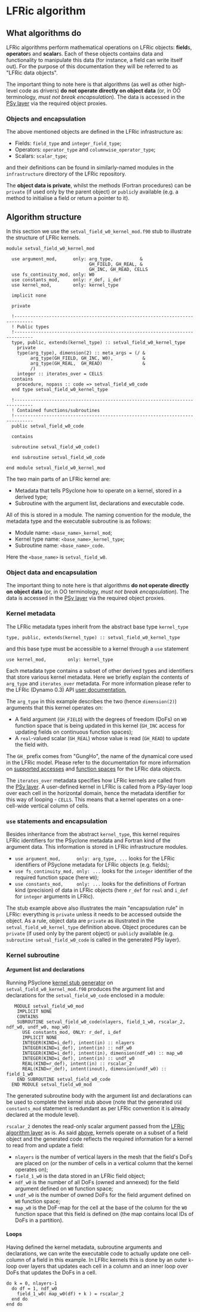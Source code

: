 # LFRic algorithm

## What algorithms do

LFRic algorithms perform mathematical operations on LFRic objects:
**field**s, **operator**s and **scalar**s. Each of these objects
contains data and functionality to manipulate this data (for instance,
a field can write itself out). For the purpose of this documentation
they will be referred to as "LFRic data objects".

The important thing to note here is that algorithms (as well as other
high-level code as drivers) **do not operate directly on object data**
(or, in OO terminology, *must not break encapsulation*). The data is
accessed in the [PSy layer](LFRic_PSy.md) via the required object proxies.

### Objects and encapsulation

The above mentioned objects are defined in the LFRic infrastructure as:

* Fields: `field_type` and `integer_field_type`;
* Operators: `operator_type` and `columnwise_operator_type`;
* Scalars: `scalar_type`;

and their definitions can be found in similarly-named modules in the
`infrastructure` directory of the LFRic repository.

The **object data is private**, whilst the methods (Fortran procedures)
can be `private` (if used only by the parent object) or `public`ly
available (e.g. a method to initialise a field or return a pointer to it).

## Algorithm structure

In this section we use the `setval_field_w0_kernel_mod.f90` stub to
illustrate the structure of LFRic kernels.

```
module setval_field_w0_kernel_mod

  use argument_mod,      only: arg_type,          &
                               GH_FIELD, GH_REAL, &
                               GH_INC, GH_READ, CELLS
  use fs_continuity_mod, only: W0
  use constants_mod,     only: r_def, i_def
  use kernel_mod,        only: kernel_type

  implicit none

  private

  !-----------------------------------------------------------------------------
  ! Public types
  !-----------------------------------------------------------------------------
  type, public, extends(kernel_type) :: setval_field_w0_kernel_type
    private
    type(arg_type), dimension(2) :: meta_args = (/ &
         arg_type(GH_FIELD, GH_INC, W0),           &
         arg_type(GH_REAL,  GH_READ)               &
         /)
    integer :: iterates_over = CELLS
  contains
    procedure, nopass :: code => setval_field_w0_code
  end type setval_field_w0_kernel_type

  !-----------------------------------------------------------------------------
  ! Contained functions/subroutines
  !-----------------------------------------------------------------------------
  public setval_field_w0_code

  contains

  subroutine setval_field_w0_code()

  end subroutine setval_field_w0_code

end module setval_field_w0_kernel_mod
```

The two main parts of an LFRic kernel are:
* Metadata that tells PSyclone how to operate on a kernel, stored in a
  derived type;
* Subroutine with the argument list, declarations and executable code.

All of this is stored in a module. The naming convention for the module,
the metadata type and the executable subroutine is as follows:

* Module name: `<base_name>_kernel_mod`;
* Kernel type name: `<base_name>_kernel_type`;
* Subroutine name: `<base_name>_code`.

Here the `<base_name>` is `setval_field_w0`.

### Object data and encapsulation

The important thing to note here is that algorithms **do not operate
directly on object data** (or, in OO terminology, *must not break
encapsulation*). The data is accessed in the [PSy layer](LFRic_PSy.md)
via the required object proxies.





### Kernel metadata

The LFRic metadata types inherit from the abstract base type `kernel_type`

```
type, public, extends(kernel_type) :: setval_field_w0_kernel_type
```

and this base type must be accessible to a kernel through a `use` statement

```
use kernel_mod,        only: kernel_type
```

Each metadata type contains a subset of other derived types and identifiers
that store various kernel metadata. Here we briefly explain the contents of
`arg_type` and `iterates_over` metadata. For more information please refer
to the LFRic (Dynamo 0.3) API
[user documentation.](https://psyclone.readthedocs.io/en/stable/dynamo0p3.html)

The `arg_type` in this example describes the two (hence `dimension(2)`)
arguments that this kernel operates on:
* A field argument (`GH_FIELD`) with the degrees of freedom (DoFs) on `W0`
  function space that is being updated in this kernel (`GH_INC` access for
  updating fields on continuous function spaces);
* A `real`-valued scalar (`GH_REAL`) whose value is read (`GH_READ`) to
  update the field with.

The `GH_` prefix comes from "GungHo", the name of the dynamical core used in
the LFRic model. Please refer to the documentation for more information on
[supported accesses](https://psyclone.readthedocs.io/en/stable/dynamo0p3.html#valid-access-modes)
and [function spaces](https://psyclone.readthedocs.io/en/stable/dynamo0p3.html#supported-function-spaces)
for the LFRic data objects.

The `iterates_over` metadata specifies how LFRic kernels are called
from the [PSy layer](LFRic_PSy.md). A user-defined kernel in LFRic
is called from a PSy-layer loop over each cell in the horizontal domain,
hence the metadata identifier for this way of looping - `CELLS`. This means
that a kernel operates on a one-cell-wide vertical column of cells.



### `use` statements and encapsulation

Besides inheritance from the abstract `kernel_type`, this kernel requires
LFRic identifiers for the PSyclone metadata and Fortran kind of the argument
data. This information is stored in LFRic infrastructure modules.

* `use argument_mod,      only: arg_type, ...` looks for the LFRic
  identifiers of PSyclone metadata for LFRic objects (e.g. fields);
* `use fs_continuity_mod, only: ...` looks for the `integer` identifier of
  the required function space (here `W0`);
* `use constants_mod,     only: ...` looks for the definitions of Fortran
  kind (precision) of data in LFRic objects (here `r_def` for `real` and
  `i_def` for `integer` arguments in LFRic).

The stub example above also illustrates the main "encapsulation rule" in
LFRic: everything is `private` unless it needs to be accessed outside the
object. As a rule, object data are `private` as illustrated in the
`setval_field_w0_kernel_type` definition above. Object procedures can be
`private` (if used only by the parent object) or `public`ly available
(e.g. `subroutine setval_field_w0_code` is called in the generated PSy layer).

### Kernel subroutine

#### Argument list and declarations

Running PSyclone 
[kernel stub generator](https://psyclone.readthedocs.io/en/stable/stub_gen.html)
on `setval_field_w0_kernel_mod.f90` produces the argument list and
declarations for the `setval_field_w0_code` enclosed in a module:

```
   MODULE setval_field_w0_mod
    IMPLICIT NONE
    CONTAINS
    SUBROUTINE setval_field_w0_code(nlayers, field_1_w0, rscalar_2, ndf_w0, undf_w0, map_w0)
      USE constants_mod, ONLY: r_def, i_def
      IMPLICIT NONE
      INTEGER(KIND=i_def), intent(in) :: nlayers
      INTEGER(KIND=i_def), intent(in) :: ndf_w0
      INTEGER(KIND=i_def), intent(in), dimension(ndf_w0) :: map_w0
      INTEGER(KIND=i_def), intent(in) :: undf_w0
      REAL(KIND=r_def), intent(in) :: rscalar_2
      REAL(KIND=r_def), intent(inout), dimension(undf_w0) :: field_1_w0
    END SUBROUTINE setval_field_w0_code
  END MODULE setval_field_w0_mod
```

The generated subroutine body with the argument list and declarations can
be used to complete the kernel stub above (note that the generated
`USE constants_mod` statement is redundant as per LFRic convention it is
already declared at the module level).

`rscalar_2` denotes the read-only scalar argument passed from the
[LFRic algorithm layer](LFRic_algorithm.md) as is. As said
[above](#what-kernels-do), kernels operate on a subset of a field
object and the generated code reflects the required information for a
kernel to read from and update a field:
* `nlayers` is the number of vertical layers in the mesh that the
  field's DoFs are placed on (or the number of cells in a vertical
  column that the kernel operates on);
* `field_1_w0` is the data stored in an LFRic field object;
* `ndf_w0` is the number of all DoFs (owned and annexed) for the field
  argument defined on `W0` function space;
* `undf_w0` is the number of owned DoFs for the field argument defined
  on `W0` function space;
* `map_w0` is the DoF-map for the cell at the base of the column for
  the `W0` function space that this field is defined on (the map
  contains local IDs of DoFs in a partition).

#### Loops

Having defined the kernel metadata, subroutine arguments and
declarations, we can write the executable code to actually update one
cell-column of a field in this example. In LFRic kernels this is done by
an outer `k`-loop over layers that updates each cell in a column and an
inner loop over DoFs that updates the DoFs in a cell.

```
do k = 0, nlayers-1
  do df = 1, ndf_w0
    field_1_w0( map_w0(df) + k ) = rscalar_2
  end do
end do
```
